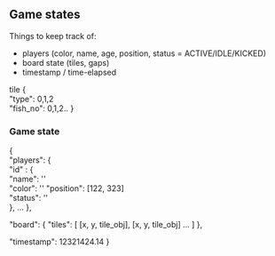 ## Game states

Things to keep track of:
- players (color, name, age, position, status = ACTIVE/IDLE/KICKED)
- board state (tiles, gaps)
- timestamp / time-elapsed



tile {  
    "type": 0,1,2  
    "fish_no": 0,1,2..
}

### Game state ####
{  
   "players": {  
        "id" : {  
            "name": ''   
            "color": ''
            "position": [122, 323]  
            "status": ''  
        },
        ...
   },  
   
   "board": {
        "tiles": [
           [x, y, tile_obj],
           [x, y, tile_obj]
           ...
        ]
   },
   
   "timestamp": 12321424.14
}  

  
